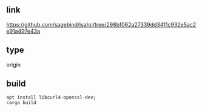 ## link
https://github.com/sagebind/isahc/tree/298bf062a27339dd3411c932e5ac2e91a497e43a
## type
origin
## build
```
apt install libcurl4-openssl-dev;
cargo build
```

